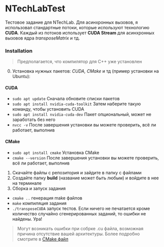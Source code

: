 # NTechLabTest

Тестовое задание для NTechLab.
Для асинхронных вызовов, я использовал стандартные потоки, которые используют технологию __CUDA__.
Каждый из потоков использует __CUDA Stream__ для асинхронных вызовов ядра _transposeMatrix_ и тд.

### Installation
  > Предполагается, что компилятор для C++ уже установлен

0. Установка нужных пакетов: _CUDA, CMake_ и тд (пример установки на Ubuntu):
#### CUDA
  - ``` sudo apt update ``` Сначала обновите списки пакетов
  - ``` sudo apt install nvidia-cuda-toolkit ``` Затем наберите такую команду, чтобы установить CUDA
  - ``` sudo apt install nvidia-cuda-dev ``` Пакет опциональный, может не заработать без него
  - ``` nvcc -v ``` После завершения установки вы можете проверить, всё ли работает, выполнив
  
#### CMake
  - ``` sudo apt install cmake ``` Установка CMake
  - ``` cmake --version ``` После завершения установки вы можете проверить, всё ли работает, выполнив

1. Скачайте файлы с репозитория и зайдите в папку с файлами
2. Создайте папку __build__ (название может быть любым) и войдите в нее на терминале
3. Сборка и запуск задания
  - ``` cmake .. ``` генерация make файлов
  - ``` make ``` компиляция задания
  - ``` ./transposeCUDA ``` запуск тестов.
     Если ничего не печатается кроме количество случайно сгенерированных заданий, то ошибки не найдены.
     Ура!

> Могут возникать ошибки при собрке .cu файла, возможная причина отсутствие вашей архитектуры. Более подробно смотрите в [CMake файл](https://github.com/Ivan-Batyanovsky/NTechLabTest/blob/main/CMakeLists.txt)
